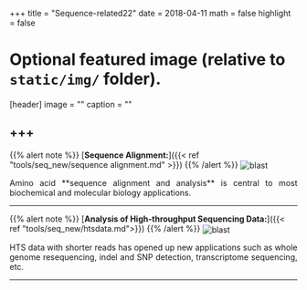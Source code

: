 +++
title = "Sequence-related22"
date = 2018-04-11
math = false
highlight = false

# Optional featured image (relative to `static/img/` folder).
[header]
image = ""
caption = ""


+++
---
{{% alert note %}}
[**Sequence Alignment:**]({{< ref "tools/seq_new/sequence alignment.md" >}})
{{% /alert %}}
<img src="/img/tools/sequence-alignment.jpg" alt="blast" align="center">
<p align="justify">Amino acid **sequence alignment and analysis** is central to most biochemical and molecular biology applications.  

---
{{% alert note %}}
[**Analysis of High-throughput Sequencing Data:**]({{< ref "tools/seq_new/htsdata.md">}})
{{% /alert %}}
<img src="/img/tools/hts.jpg" alt="blast" align="center">
<p align="justify">HTS data with shorter reads has opened up new applications such as whole genome resequencing, indel and SNP detection, transcriptome sequencing, etc.

---




             